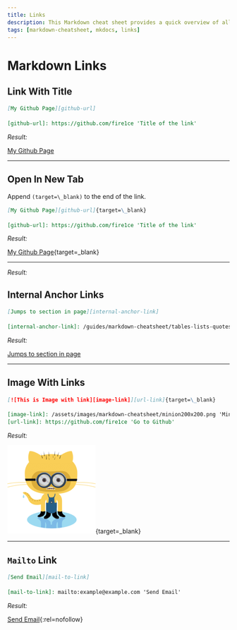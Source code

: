 ```yaml
---
title: Links
description: This Markdown cheat sheet provides a quick overview of all the Markdown syntax elements for MkDocs and Material Theme for MkDocs. Includes links.
tags: [markdown-cheatsheet, mkdocs, links]
---
```


# Markdown Links

## Link With Title

```markdown title='Link with Title Example'
[My Github Page][github-url]

[github-url]: https://github.com/fire1ce 'Title of the link'
```

_Result:_

[My Github Page][github-url]

[github-url]: https://github.com/fire1ce 'Title of the link'

---

## Open In New Tab

Append `(target=\_blank)` to the end of the link.

```markdown title='Open In New Tab Link Example'
[My Github Page][github-url]{target=\_blank}

[github-url]: https://github.com/fire1ce 'Title of the link'
```

_Result:_

[My Github Page][github-url]{target=\_blank}

[github-url]: https://github.com/fire1ce 'Title of the link'

---

_Result:_

## Internal Anchor Links

```markdown title='Internal Anchor Links Example'
[Jumps to section in page][internal-anchor-link]

[internal-anchor-link]: /guides/markdown-cheatsheet/tables-lists-quotes/#lists 'Internal Anchor Links'
```

_Result:_

[Jumps to section in page][internal-anchor-link]

[internal-anchor-link]: /guides/markdown-cheatsheet/tables-lists-quotes/#lists 'Internal Anchor Links'

---

## Image With Links

```markdown title='Image With Links Example'
[![This is Image with link][image-link]][url-link]{target=\_blank}

[image-link]: /assets/images/markdown-cheatsheet/minion200x200.png 'Minion'
[url-link]: https://github.com/fire1ce 'Go to Github'
```

_Result:_

[![This is Image with link][image-link]][url-link]{target=\_blank}

[image-link]: /assets/images/markdown-cheatsheet/minion200x200.png 'Minion'
[url-link]: https://github.com/fire1ce 'Go to Github'

---

## `Mailto` Link

```markdown title='Mailto Link Example'
[Send Email][mail-to-link]

[mail-to-link]: mailto:example@example.com 'Send Email'
```

_Result:_

[Send Email][mail-to-link]{:rel=nofollow}

[mail-to-link]: mailto:example@example.com 'Send Email'

<!-- appendices -->

<!-- end appendices -->
